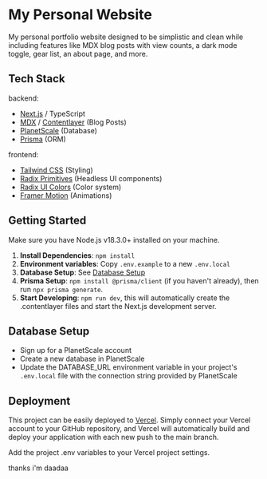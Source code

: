 # My Personal Website

My personal portfolio website designed to be simplistic and clean while including features like MDX blog posts with view counts, a dark mode toggle, gear list, an about page, and more.

## Tech Stack

backend:
- [Next.js](nextjs.org) / TypeScript
- [MDX](https://mdxjs.com) / [Contentlayer](https://contentlayer.dev/) (Blog Posts)
- [PlanetScale](http://planetscale.com) (Database)
- [Prisma](https://www.prisma.io) (ORM)

frontend:
- [Tailwind CSS](https://tailwindcss.com) (Styling)
- [Radix Primitives](https://www.radix-ui.com/primitives) (Headless UI components)
- [Radix UI Colors](https://www.radix-ui.com/colors) (Color system)
- [Framer Motion](https://www.framer.com/motion/) (Animations)

## Getting Started

Make sure you have Node.js v18.3.0+ installed on your machine.

1. **Install Dependencies**: ``npm install``
2. **Environment variables**: Copy `.env.example` to a new `.env.local`
3. **Database Setup**: See [Database Setup](#database-setup)
4. **Prisma Setup**: `npm install @prisma/client` (if you haven't already), then run `npx prisma generate`.
5. **Start Developing**: `npm run dev`, this will automatically create the .contentlayer files and start the Next.js development server.

## Database Setup

- Sign up for a PlanetScale account
- Create a new database in PlanetScale
- Update the DATABASE_URL environment variable in your project's `.env.local` file with the connection string provided by PlanetScale

## Deployment

This project can be easily deployed to [Vercel](https://vercel.com/new/clone). Simply connect your Vercel account to your GitHub repository, and Vercel will automatically build and deploy your application with each new push to the main branch.

Add the project .env variables to your Vercel project settings.


thanks i'm daadaa
